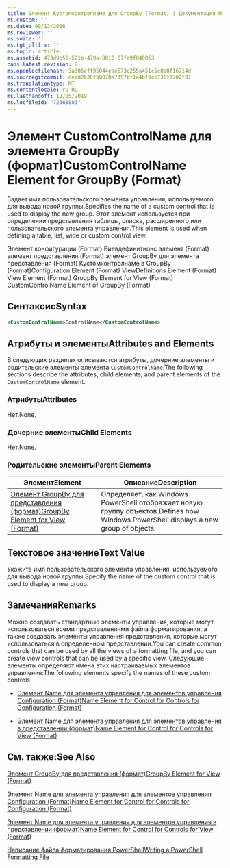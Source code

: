 ```yaml
---
title: Элемент Кустомконтролнаме для GroupBy (Format) | Документация Майкрософт
ms.custom: ''
ms.date: 09/13/2016
ms.reviewer: ''
ms.suite: ''
ms.tgt_pltfrm: ''
ms.topic: article
ms.assetid: 473d9b56-521b-479a-8010-67fe9f040063
caps.latest.revision: 8
ms.openlocfilehash: 3a386eff95044eae573c255a451c5c8b8f16714d
ms.sourcegitcommit: debd2b38fb8070a7357bf1a4bf9cc736f3702f31
ms.translationtype: MT
ms.contentlocale: ru-RU
ms.lasthandoff: 12/05/2019
ms.locfileid: "72368883"
---
```

# <a name="customcontrolname-element-for-groupby-format"></a><span data-ttu-id="f289d-102">Элемент CustomControlName для элемента GroupBy (формат)</span><span class="sxs-lookup"><span data-stu-id="f289d-102">CustomControlName Element for GroupBy (Format)</span></span>

<span data-ttu-id="f289d-103">Задает имя пользовательского элемента управления, используемого для вывода новой группы.</span><span class="sxs-lookup"><span data-stu-id="f289d-103">Specifies the name of a custom control that is used to display the new group.</span></span> <span data-ttu-id="f289d-104">Этот элемент используется при определении представления таблицы, списка, расширенного или пользовательского элемента управления.</span><span class="sxs-lookup"><span data-stu-id="f289d-104">This element is used when defining a table, list, wide or custom control view.</span></span>

<span data-ttu-id="f289d-105">Элемент конфигурации (Format) Виевдефинитионс элемент (Format) элемент представления (Format) элемент GroupBy для элемента представления (Format) Кустомконтролнаме в GroupBy (Format)</span><span class="sxs-lookup"><span data-stu-id="f289d-105">Configuration Element (Format) ViewDefinitions Element (Format) View Element (Format) GroupBy Element for View (Format) CustomControlName Element of GroupBy (Format)</span></span>

## <a name="syntax"></a><span data-ttu-id="f289d-106">Синтаксис</span><span class="sxs-lookup"><span data-stu-id="f289d-106">Syntax</span></span>

```xml
<CustomControlName>ControlName</CustomControlName>
```

## <a name="attributes-and-elements"></a><span data-ttu-id="f289d-107">Атрибуты и элементы</span><span class="sxs-lookup"><span data-stu-id="f289d-107">Attributes and Elements</span></span>

<span data-ttu-id="f289d-108">В следующих разделах описываются атрибуты, дочерние элементы и родительские элементы элемента `CustomControlName`.</span><span class="sxs-lookup"><span data-stu-id="f289d-108">The following sections describe the attributes, child elements, and parent elements of the `CustomControlName` element.</span></span>

### <a name="attributes"></a><span data-ttu-id="f289d-109">Атрибуты</span><span class="sxs-lookup"><span data-stu-id="f289d-109">Attributes</span></span>

<span data-ttu-id="f289d-110">Нет.</span><span class="sxs-lookup"><span data-stu-id="f289d-110">None.</span></span>

### <a name="child-elements"></a><span data-ttu-id="f289d-111">Дочерние элементы</span><span class="sxs-lookup"><span data-stu-id="f289d-111">Child Elements</span></span>

<span data-ttu-id="f289d-112">Нет.</span><span class="sxs-lookup"><span data-stu-id="f289d-112">None.</span></span>

### <a name="parent-elements"></a><span data-ttu-id="f289d-113">Родительские элементы</span><span class="sxs-lookup"><span data-stu-id="f289d-113">Parent Elements</span></span>

|<span data-ttu-id="f289d-114">Элемент</span><span class="sxs-lookup"><span data-stu-id="f289d-114">Element</span></span>|<span data-ttu-id="f289d-115">Описание</span><span class="sxs-lookup"><span data-stu-id="f289d-115">Description</span></span>|
|-------------|-----------------|
|[<span data-ttu-id="f289d-116">Элемент GroupBy для представления (формат)</span><span class="sxs-lookup"><span data-stu-id="f289d-116">GroupBy Element for View (Format)</span></span>](./groupby-element-for-view-format.md)|<span data-ttu-id="f289d-117">Определяет, как Windows PowerShell отображает новую группу объектов.</span><span class="sxs-lookup"><span data-stu-id="f289d-117">Defines how Windows PowerShell displays a new group of objects.</span></span>|

## <a name="text-value"></a><span data-ttu-id="f289d-118">Текстовое значение</span><span class="sxs-lookup"><span data-stu-id="f289d-118">Text Value</span></span>

<span data-ttu-id="f289d-119">Укажите имя пользовательского элемента управления, используемого для вывода новой группы.</span><span class="sxs-lookup"><span data-stu-id="f289d-119">Specify the name of the custom control that is used to display a new group.</span></span>

## <a name="remarks"></a><span data-ttu-id="f289d-120">Замечания</span><span class="sxs-lookup"><span data-stu-id="f289d-120">Remarks</span></span>

<span data-ttu-id="f289d-121">Можно создавать стандартные элементы управления, которые могут использоваться всеми представлениями файла форматирования, а также создавать элементы управления представления, которые могут использоваться в определенном представлении.</span><span class="sxs-lookup"><span data-stu-id="f289d-121">You can create common controls that can be used by all the views of a formatting file, and you can create view controls that can be used by a specific view.</span></span> <span data-ttu-id="f289d-122">Следующие элементы определяют имена этих настраиваемых элементов управления:</span><span class="sxs-lookup"><span data-stu-id="f289d-122">The following elements specify the names of these custom controls:</span></span>

- [<span data-ttu-id="f289d-123">Элемент Name для элемента управления для элементов управления Configuration (Format)</span><span class="sxs-lookup"><span data-stu-id="f289d-123">Name Element for Control for Controls for Configuration (Format)</span></span>](./name-element-for-control-for-controls-for-configuration-format.md)

- [<span data-ttu-id="f289d-124">Элемент Name для элемента управления для элементов управления в представлении (формат)</span><span class="sxs-lookup"><span data-stu-id="f289d-124">Name Element for Control for Controls for View (Format)</span></span>](./name-element-for-control-for-controls-for-view-format.md)

## <a name="see-also"></a><span data-ttu-id="f289d-125">См. также:</span><span class="sxs-lookup"><span data-stu-id="f289d-125">See Also</span></span>

[<span data-ttu-id="f289d-126">Элемент GroupBy для представления (формат)</span><span class="sxs-lookup"><span data-stu-id="f289d-126">GroupBy Element for View (Format)</span></span>](./groupby-element-for-view-format.md)

[<span data-ttu-id="f289d-127">Элемент Name для элемента управления для элементов управления Configuration (Format)</span><span class="sxs-lookup"><span data-stu-id="f289d-127">Name Element for Control for Controls for Configuration (Format)</span></span>](./name-element-for-control-for-controls-for-configuration-format.md)

[<span data-ttu-id="f289d-128">Элемент Name для элемента управления для элементов управления в представлении (формат)</span><span class="sxs-lookup"><span data-stu-id="f289d-128">Name Element for Control for Controls for View (Format)</span></span>](./name-element-for-control-for-controls-for-view-format.md)

[<span data-ttu-id="f289d-129">Написание файла форматирования PowerShell</span><span class="sxs-lookup"><span data-stu-id="f289d-129">Writing a PowerShell Formatting File</span></span>](./writing-a-powershell-formatting-file.md)
